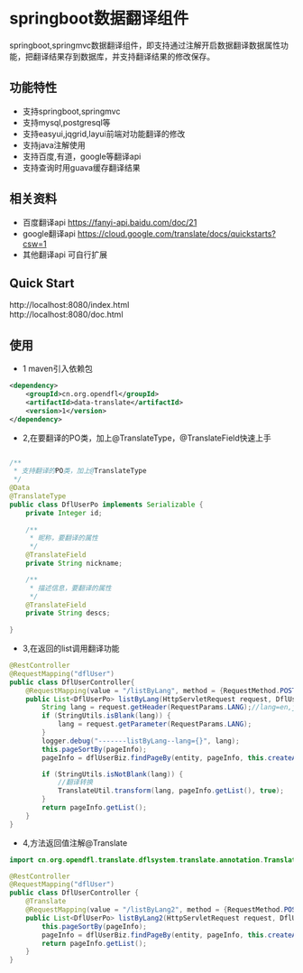 # springboot数据翻译组件
springboot,springmvc数据翻译组件，即支持通过注解开启数据翻译数据属性功能，把翻译结果存到数据库，并支持翻译结果的修改保存。

## 功能特性
* 支持springboot,springmvc
* 支持mysql,postgresql等
* 支持easyui,jqgrid,layui前端对功能翻译的修改
* 支持java注解使用
* 支持百度,有道，google等翻译api
* 支持查询时用guava缓存翻译结果

## 相关资料
* 百度翻译api https://fanyi-api.baidu.com/doc/21
* google翻译api https://cloud.google.com/translate/docs/quickstarts?csw=1
* 其他翻译api 可自行扩展

## Quick Start
http://localhost:8080/index.html  
http://localhost:8080/doc.html

## 使用
* 1 maven引入依赖包
```xml
<dependency>
    <groupId>cn.org.opendfl</groupId>
    <artifactId>data-translate</artifactId>
    <version>1</version>
</dependency>
```
* 2,在要翻译的PO类，加上@TranslateType，@TranslateField快速上手
```java

/**
 * 支持翻译的PO类，加上@TranslateType
 */
@Data
@TranslateType
public class DflUserPo implements Serializable {
    private Integer id;
    
    /**
     * 昵称，要翻译的属性
     */
    @TranslateField
    private String nickname;

    /**
     * 描述信息，要翻译的属性
     */
    @TranslateField
    private String descs;
    
}
```
* 3,在返回的list调用翻译功能
```java
@RestController
@RequestMapping("dflUser")
public class DflUserController{
    @RequestMapping(value = "/listByLang", method = {RequestMethod.POST, RequestMethod.GET})
    public List<DflUserPo> listByLang(HttpServletRequest request, DflUserPo entity, MyPageInfo<DflUserPo> pageInfo) {
        String lang = request.getHeader(RequestParams.LANG);//lang=en,jp等，主语言zh不翻译
        if (StringUtils.isBlank(lang)) {
            lang = request.getParameter(RequestParams.LANG);
        }
        logger.debug("-------listByLang--lang={}", lang);
        this.pageSortBy(pageInfo);
        pageInfo = dflUserBiz.findPageBy(entity, pageInfo, this.createAllParams(request));

        if (StringUtils.isNotBlank(lang)) {
            //翻译转换
            TranslateUtil.transform(lang, pageInfo.getList(), true);
        }
        return pageInfo.getList();
    }
}
```
* 4,方法返回值注解@Translate

```java
import cn.org.opendfl.translate.dflsystem.translate.annotation.Translate;

@RestController
@RequestMapping("dflUser")
public class DflUserController {
    @Translate
    @RequestMapping(value = "/listByLang2", method = {RequestMethod.POST, RequestMethod.GET})
    public List<DflUserPo> listByLang2(HttpServletRequest request, DflUserPo entity, MyPageInfo<DflUserPo> pageInfo) {
        this.pageSortBy(pageInfo);
        pageInfo = dflUserBiz.findPageBy(entity, pageInfo, this.createAllParams(request));
        return pageInfo.getList();
    }
}
```